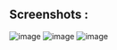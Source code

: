 ## Screenshots  : 
 ![image](https://github.com/SurajPokharkar/Myntra-functional-clone/assets/122016148/9b53011f-18d9-4e7b-bfdd-7664a90aca28) 
 ![image](https://github.com/SurajPokharkar/Myntra-functional-clone/assets/122016148/ce35d3dc-ffa9-4559-b594-f0ce9dc1e8ca)
 ![image](https://github.com/SurajPokharkar/Myntra-functional-clone/assets/122016148/4cd49536-ef52-462c-851d-3a6a5abe6633)



